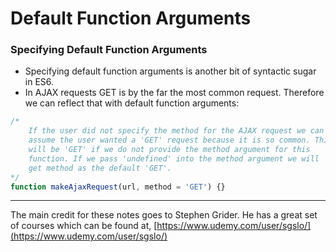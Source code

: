 # Default Function Arguments

### Specifying Default Function Arguments

* Specifying default function arguments is another bit of syntactic sugar in ES6.
* In AJAX requests GET is by the far the most common request. Therefore we can reflect that with default function arguments:

```js
/*
    If the user did not specify the method for the AJAX request we can
    assume the user wanted a 'GET' request because it is so common. This
    will be 'GET' if we do not provide the method argument for this
    function. If we pass 'undefined' into the method argument we will
    get method as the default 'GET'.
*/
function makeAjaxRequest(url, method = 'GET') {}
```

---

The main credit for these notes goes to Stephen Grider. He has a great set of courses which can be found at, [https://www.udemy.com/user/sgslo/](https://www.udemy.com/user/sgslo/)

